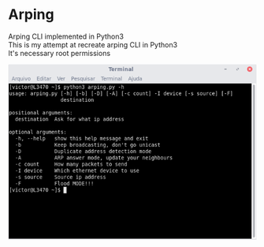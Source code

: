 # Arping
Arping CLI implemented in Python3  
This is my attempt at recreate arping CLI in Python3  
It's necessary root permissions  
  
  

![ARPING](https://raw.githubusercontent.com/victor-oliveira1/Arping/master/Arping.png)
